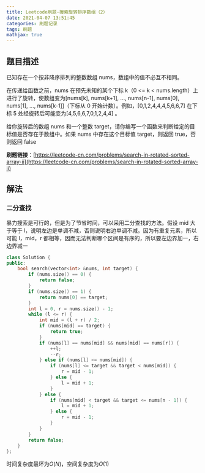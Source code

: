 ```yaml
---
title: Leetcode刷题-搜索旋转排序数组（2）
date: 2021-04-07 13:51:45
categories: 刷题记录
tags: 刷题
mathjax: true
---
```


## 题目描述

已知存在一个按非降序排列的整数数组 nums，数组中的值不必互不相同。

在传递给函数之前，nums 在预先未知的某个下标 k（0 <= k < nums.length）上进行了旋转，使数组变为[nums[k], nums[k+1], ..., nums[n-1], nums[0], nums[1], ..., nums[k-1]]（下标从 0 开始计数）。例如，[0,1,2,4,4,4,5,6,6,7] 在下标 5 处经旋转后可能变为[4,5,6,6,7,0,1,2,4,4] 。

给你旋转后的数组 nums 和一个整数 target，请你编写一个函数来判断给定的目标值是否存在于数组中。如果 nums 中存在这个目标值 target，则返回 true，否则返回 false

**刷题链接**：[https://leetcode-cn.com/problems/search-in-rotated-sorted-array-ii](https://leetcode-cn.com/problems/search-in-rotated-sorted-array-ii)

<!--more-->

## 解法

### 二分查找

暴力搜索是可行的，但是为了节省时间，可以采用二分查找的方法。假设 mid 大于等于 l，说明左边是单调不减，否则说明右边单调不减。因为有重复元素，所以可能 l，mid，r 都相等，因而无法判断哪个区间是有序的，所以要左边界加一，右边界减一

```C++
class Solution {
public:
    bool search(vector<int> &nums, int target) {
        if (nums.size() == 0) {
            return false;
        }
        if (nums.size() == 1) {
            return nums[0] == target;
        }
        int l = 0, r = nums.size() - 1;
        while (l <= r) {
            int mid = (l + r) / 2;
            if (nums[mid] == target) {
                return true;
            }
            if (nums[l] == nums[mid] && nums[mid] == nums[r]) {
                ++l;
                --r;
            } else if (nums[l] <= nums[mid]) {
                if (nums[l] <= target && target < nums[mid]) {
                    r = mid - 1;
                } else {
                    l = mid + 1;
                }
            } else {
                if (nums[mid] < target && target <= nums[n - 1]) {
                    l = mid + 1;
                } else {
                    r = mid - 1;
                }
            }
        }
        return false;
    }
};
```

时间复杂度最坏为$O(N)$，空间复杂度为$O(1)$

